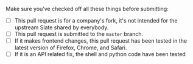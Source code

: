 Make sure you've checked off all these things before submitting:

- [ ] This pull request is for a company's fork, it's not intended for the upstream Slate shared by everybody.
- [ ] This pull request is submitted to the `master` branch.
- [ ] If it makes frontend changes, this pull request has been tested in the latest version of Firefox, Chrome, and Safari.
- [ ] If it is an API related fix, the shell and python code have been tested
